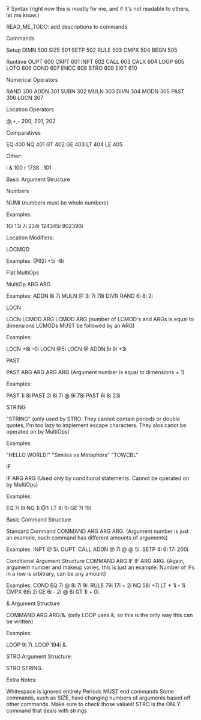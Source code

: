 ₮ Syntax (right now this is mostly for me, and if it's not readable to others, let me know.)

READ_ME_TODO: add descriptions to commands

Commands

  Setup
    DIMN 500
    SIZE 501
    SETP 502
    RULE 503
    CMPX 504
    BEGN 505

  Runtime
    OUPT 600
    CRPT 601
    INPT 602
    CALL 603
    CALX 604
    LOOP 605
    LOTO 606
    COND 607
    ENDC 608
    STRO 609
    EXIT 610

Numerical Operators
  
  RAND 300
  ADDN 301
  SUBN 302
  MULN 303
  DIVN 304
  MODN 305
  PAST 306
  LOCN 307

Location Operators

  @,+,- 200, 201, 202

Comparatives

  EQ 400
  NQ 401
  GT 402
  GE 403
  LT 404
  LE 405

Other:
  
  i
  & 100
  r 1738
  . 101
  
Basic Argument Structure

Numbers

NUMi (numbers must be whole numbers)

Examples:

10i
13i
7i
234i
124345i
902390i

Location Modifiers:

LOCMOD

Examples:
@92i
+5i
-8i

Flat MultiOps

MultiOp ARG ARG

Examples:
ADDN 8i 7i
MULN @ 3i 7i 78i
DIVN RAND 6i 8i 2i

LOCN

LOCN LCMOD ARG LCMOD ARG (number of LCMOD's and ARGs is equal to dimensions LCMODs MUST be followed by an ARG)

Examples:

LOCN +8i -0i
LOCN @5i
LOCN @ ADDN 5i 9i +3i

PAST

PAST ARG ARG  ARG ARG (Argument number is equal to dimensions  + 1)

Examples:

PAST 1i 8i
PAST 2i 8i 7i @ 9i 78i
PAST 6i 8i 23i

STRING

"STRING" (only used by STRO. They cannot contain periods or double quotes, I'm too lazy to implement escape characters. They alos canot be operated on by MultiOps)

Examples:

"HELLO WORLD!"
"Similes vs Metaphors"
"TOWCBL"

IF

IF ARG ARG (Used only by conditional statements. Cannot be operated on by MultiOps)

Examples:

EQ 7i 8i
NQ 1i @1i
LT 8i 9i
GE 7i 19i

Basic Command Structure

Standard Command
COMMAND ARG ARG ARG. (Argument number is just an example, each command has different amounts of arguments)

Examples:
INPT @ 5i.
OUPT.
CALL ADDN @ 7i @ @ 5i.
SETP 4i 6i 17i 200i.

Conditional Argument Structure
COMMAND ARG IF IF ARG ARG. (Again, argument number and makeup varies, this is just an example. Number of IFs in a row is arbitrary, can be any amount)

Examples:
COND EQ 7i @ 8i 7i 9i.
RULE 79i 17i + 2i NQ 58i +7i LT + 1i - 1i.
CMPX 66i 2i GE 6i - 2i @ 6i GT 1i + 0i.

& Argument Structure

COMMAND ARG ARG/&. (only LOOP uses &, so this is the only way this can be written)

Examples:

LOOP 9i 7i.
LOOP 194i &.

STRO Argument Structure:

STRO STRING.

Extra Notes:

Whitespace is ignored entirely
Periods MUST end commands
Some commands, such as SIZE, have changing numbers of arguments based off other commands. Make sure to check those values!
STRO  is the ONLY command that deals with strings
